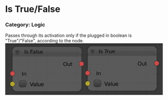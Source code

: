 # Is True/False

### Category: Logic

Passes through its activation only if the plugged in boolean is "True"/"False", according to the node.![](/assets/Is-true_false.JPG)


